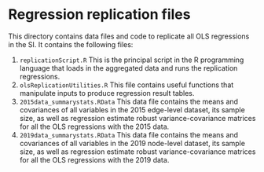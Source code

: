 # Regression replication files

This directory contains data files and code to replicate all OLS regressions in the SI. It contains the following files:

1. `replicationScript.R` This is the principal script in the R programming language that loads in the aggregated data and runs the replication regressions.
2. `olsReplicationUtilities.R` This file contains useful functions that manipulate inputs to produce regression result tables.
3. `2015data_summarystats.RData` This data file contains the means and covariances of all variables in the 2015 edge-level dataset, its sample size, as well as regression estimate robust variance-covariance matrices for all the OLS regressions with the 2015 data.
4. `2019data_summarystats.RData` This data file contains the means and covariances of all variables in the 2019 node-level dataset, its sample size, as well as regression estimate robust variance-covariance matrices for all the OLS regressions with the 2019 data.
